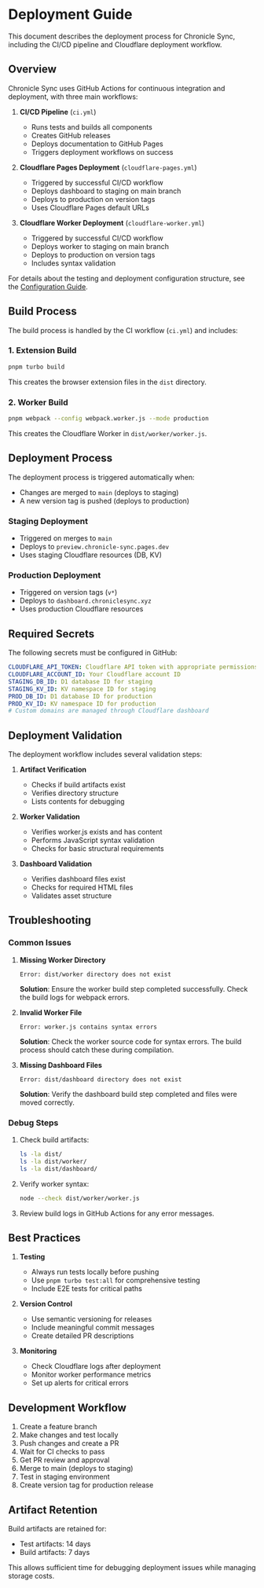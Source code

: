 # Deployment Guide

This document describes the deployment process for Chronicle Sync, including the CI/CD pipeline and Cloudflare deployment workflow.

## Overview

Chronicle Sync uses GitHub Actions for continuous integration and deployment, with three main workflows:

1. **CI/CD Pipeline** (`ci.yml`)
   - Runs tests and builds all components
   - Creates GitHub releases
   - Deploys documentation to GitHub Pages
   - Triggers deployment workflows on success

2. **Cloudflare Pages Deployment** (`cloudflare-pages.yml`)
   - Triggered by successful CI/CD workflow
   - Deploys dashboard to staging on main branch
   - Deploys to production on version tags
   - Uses Cloudflare Pages default URLs

3. **Cloudflare Worker Deployment** (`cloudflare-worker.yml`)
   - Triggered by successful CI/CD workflow
   - Deploys worker to staging on main branch
   - Deploys to production on version tags
   - Includes syntax validation

For details about the testing and deployment configuration structure, see the [Configuration Guide](configuration.md).

## Build Process

The build process is handled by the CI workflow (`ci.yml`) and includes:

### 1. Extension Build
```bash
pnpm turbo build
```
This creates the browser extension files in the `dist` directory.

### 2. Worker Build
```bash
pnpm webpack --config webpack.worker.js --mode production
```
This creates the Cloudflare Worker in `dist/worker/worker.js`.

## Deployment Process

The deployment process is triggered automatically when:
- Changes are merged to `main` (deploys to staging)
- A new version tag is pushed (deploys to production)

### Staging Deployment
- Triggered on merges to `main`
- Deploys to `preview.chronicle-sync.pages.dev`
- Uses staging Cloudflare resources (DB, KV)

### Production Deployment
- Triggered on version tags (`v*`)
- Deploys to `dashboard.chroniclesync.xyz`
- Uses production Cloudflare resources

## Required Secrets

The following secrets must be configured in GitHub:

```yaml
CLOUDFLARE_API_TOKEN: Cloudflare API token with appropriate permissions
CLOUDFLARE_ACCOUNT_ID: Your Cloudflare account ID
STAGING_DB_ID: D1 database ID for staging
STAGING_KV_ID: KV namespace ID for staging
PROD_DB_ID: D1 database ID for production
PROD_KV_ID: KV namespace ID for production
# Custom domains are managed through Cloudflare dashboard
```

## Deployment Validation

The deployment workflow includes several validation steps:

1. **Artifact Verification**
   - Checks if build artifacts exist
   - Verifies directory structure
   - Lists contents for debugging

2. **Worker Validation**
   - Verifies worker.js exists and has content
   - Performs JavaScript syntax validation
   - Checks for basic structural requirements

3. **Dashboard Validation**
   - Verifies dashboard files exist
   - Checks for required HTML files
   - Validates asset structure

## Troubleshooting

### Common Issues

1. **Missing Worker Directory**
   ```
   Error: dist/worker directory does not exist
   ```
   **Solution**: Ensure the worker build step completed successfully. Check the build logs for webpack errors.

2. **Invalid Worker File**
   ```
   Error: worker.js contains syntax errors
   ```
   **Solution**: Check the worker source code for syntax errors. The build process should catch these during compilation.

3. **Missing Dashboard Files**
   ```
   Error: dist/dashboard directory does not exist
   ```
   **Solution**: Verify the dashboard build step completed and files were moved correctly.

### Debug Steps

1. Check build artifacts:
   ```bash
   ls -la dist/
   ls -la dist/worker/
   ls -la dist/dashboard/
   ```

2. Verify worker syntax:
   ```bash
   node --check dist/worker/worker.js
   ```

3. Review build logs in GitHub Actions for any error messages.

## Best Practices

1. **Testing**
   - Always run tests locally before pushing
   - Use `pnpm turbo test:all` for comprehensive testing
   - Include E2E tests for critical paths

2. **Version Control**
   - Use semantic versioning for releases
   - Include meaningful commit messages
   - Create detailed PR descriptions

3. **Monitoring**
   - Check Cloudflare logs after deployment
   - Monitor worker performance metrics
   - Set up alerts for critical errors

## Development Workflow

1. Create a feature branch
2. Make changes and test locally
3. Push changes and create a PR
4. Wait for CI checks to pass
5. Get PR review and approval
6. Merge to main (deploys to staging)
7. Test in staging environment
8. Create version tag for production release

## Artifact Retention

Build artifacts are retained for:
- Test artifacts: 14 days
- Build artifacts: 7 days

This allows sufficient time for debugging deployment issues while managing storage costs.